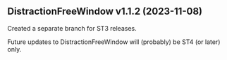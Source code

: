 ## DistractionFreeWindow v1.1.2 (2023-11-08)

Created a separate branch for ST3 releases.

Future updates to DistractionFreeWindow will (probably) be ST4 (or later) only.
